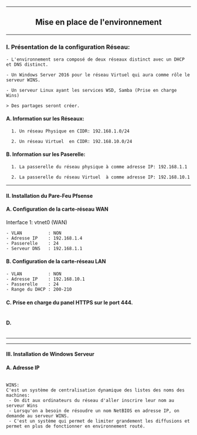 __________________________________________________________________________________________________________________________________________
## <p align=center>**Mise en place de l'environnement**</align>

__________________________________________________________________________________________________________________________________________
### **I. Présentation de la configuration Réseau**:
````
- L'environnement sera composé de deux réseaux distinct avec un DHCP et DNS distinct.

- Un Windows Server 2016 pour le réseau Virtuel qui aura comme rôle le serveur WINS.

- Un serveur Linux ayant les services WSD, Samba (Prise en charge Wins)

> Des partages seront créer.
````

#### A. Information sur les Réseaux:
````
  1. Un réseau Physique en CIDR: 192.168.1.0/24
  
  2. Un réseau Virtuel  en CIDR: 192.168.10.0/24
````

 #### B. Information sur les Paserelle:
````
  1. La passerelle du réseau physique à comme adresse IP: 192.168.1.1
  
  2. La passerelle du réseau Virtuel  à comme adresse IP: 192.168.10.1
````
__________________________________________________________________________________________________________________________________________
#### **II. Installation du Pare-Feu Pfsense**

#### A. Configuration de la carte-réseau WAN
Interface 1: vtnet0 (WAN)
````
- VLAN          : NON
- Adresse IP    : 192.168.1.4
- Passerelle    : 24
- Serveur DNS   : 192.168.1.1
````

#### B. Configuration de la carte-réseau LAN
````
- VLAN          : NON
- Adresse IP    : 192.168.10.1
- Passerelle    : 24
- Range du DHCP : 200-210
````


#### C. Prise en charge du panel HTTPS sur le port 444.
````
````

#### D. 
````
````


__________________________________________________________________________________________________________________________________________
____
#### **III. Installation de Windows Serveur**

#### A. Adresse IP
````
````



````
WINS:
C'est un système de centralisation dynamique des listes des noms des machines: 
 - On dit aux ordinateurs du réseau d'aller inscrire leur nom au serveur Wins
 - Lorsqu'on a besoin de résoudre un nom NetBIOS en adresse IP, on demande au serveur WINS.
 - C'est un système qui permet de limiter grandement les diffusions et permet en plus de fonctionner en environnement routé.
````
